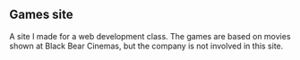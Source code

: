 ## Games site
A site I made for a web development class. The games are based on movies shown at Black Bear Cinemas, but the company is not involved in this site. 
